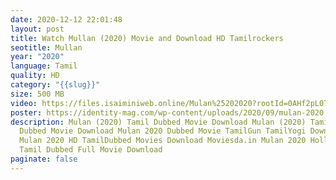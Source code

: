 ```yaml
---
date: 2020-12-12 22:01:48
layout: post
title: Watch Mullan (2020) Movie and Download HD Tamilrockers
seotitle: Mullan
year: "2020"
language: Tamil
quality: HD
category: "{{slug}}"
size: 500 MB
video: https://files.isaiminiweb.online/Mulan%25202020?rootId=0AHf2pL07ONScUk9PVA
poster: https://identity-mag.com/wp-content/uploads/2020/09/mulan-2020.png
description: Mulan (2020) Tamil Dubbed Movie Download Mulan (2020) TamilRockers
  Dubbed Movie Download Mulan 2020 Dubbed Movie TamilGun TamilYogi Download
  Mulan 2020 HD TamilDubbed Movies Download Moviesda.in Mulan 2020 Hollywood
  Tamil Dubbed Full Movie Download
paginate: false
---
```

